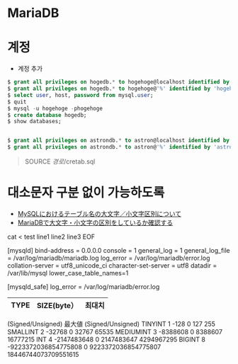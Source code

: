 # MariaDB
# 계정
* 계정 추가
```sql
$ grant all privileges on hogedb.* to hogehoge@localhost identified by 'hogehoge';
$ grant all privileges on hogedb.* to hogehoge@'%' identified by 'hogehoge';
$ select user, host, password from mysql.user;
$ quit
$ mysql -u hogehoge -phogehoge
$ create database hogedb;
$ show databases;


$ grant all privileges on astrondb.* to astron@localhost identified by 'astron';
$ grant all privileges on astrondb.* to astron@'%' identified by 'astron';

```



> SOURCE $경로$/cretab.sql

# 대소문자 구분 없이 가능하도록 
- [MySQLにおけるテーブル名の大文字／小文字区別について](https://wd3ie.hatenadiary.org/entry/20110309/1299647373)
- [MariaDBで大文字・小文字の区別をしているか確認する](http://osprey-jp.hatenablog.com/entry/2017/06/02/092419)




cat <<EOF > test
line1
line2
line3
EOF


[mysqld]
bind-address = 0.0.0.0
console = 1
general_log = 1
general_log_file = /var/log/mariadb/mariadb.log
log_error = /var/log/mariadb/error.log
collation-server = utf8_unicode_ci
character-set-server = utf8
datadir = /var/lib/mysql
lower_case_table_names=1

[mysqld_safe]
log_error = /var/log/mariadb/error.log





|TYPE|SIZE(byte）|최대치
|-|-|-|
(Signed/Unsigned)	最大値
(Signed/Unsigned)
TINYINT	1	-128
0	127
255
SMALLINT	2	-32768
0	32767
65535
MEDIUMINT	3	-8388608
0	8388607
16777215
INT	4	-2147483648
0	2147483647
4294967295
BIGINT	8	-9223372036854775808
0	9223372036854775807
18446744073709551615